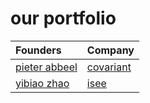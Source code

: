 # our portfolio

|Founders | Company |
|:--------|:----------|
| [pieter abbeel](https://scholar.google.com/citations?user=vtwH6GkAAAAJ&hl=en) | [covariant](https://www.covariant.ai/) |
| [yibiao zhao](https://scholar.google.com/citations?user=GZbguukAAAAJ&hl=en) | [isee](http://isee.ai) |
